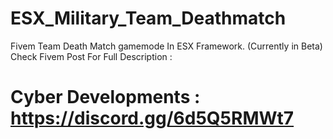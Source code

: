 # ESX_Military_Team_Deathmatch
Fivem Team Death Match gamemode In ESX Framework. (Currently in Beta)
Check Fivem Post For Full Description :

# Cyber Developments : https://discord.gg/6d5Q5RMWt7
